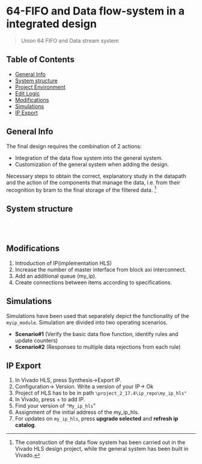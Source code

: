 # 64-FIFO and Data flow-system in a integrated design
>  Union 64 FIFO and Data stream system

## Table of Contents
* [General Info](#general-info)
* [System structure](#rsoc-structure)
* [Project Environment](#project-environment)
* [Edit Logic](#edit-logic)
* [Modifications](#modifications)
* [Simulations](#simulations)
* [IP Export](#ip-export)

## General Info
The final design requires the combination of 2 actions:
* Integration of the data flow system into the general system.
* Customization of the general system when adding the design.

Necessary steps to obtain the correct, explanatory study in the datapath and the action of the components that manage the data, i.e. from their recognition by bram to the final storage of the filtered data. [^1]



## System structure


<br><br>





 



## Modifications
1. Introduction of IP(implementation HLS)
2. Increase the number of master interface from block axi interconnect.
3. Add an additional queue (my_ip).
4. Create connections between items according to specifications.


## Simulations
Simulations have been used that separately depict the functionality of the `myip_module`. Simulation are divided into two operating scenarios.

* __Scenario#1__ (Verify the basic data flow function, identify rules and update counters)
* __Scenario#2__ (Responses to multiple data rejections from each rule)


## IP Export
1. In Vivado HLS, press Synthesis->Export IP.
2. Configuration-> Version. Write a version of your IP-> Ok
3. Project of HLS has to be in path `\project_2_17.4\ip_repo\my_ip_hls"`
4. In Vivado, press + to add IP.
5. Find your version of `"My_ip_hls`"
6. Assignment of the initial address of the my_ip_hls.
7. For updates on `my_ip_hls`, press __upgrade selected__ and __refresh ip catalog__.



[^1]: The construction of the data flow system has been carried out in the Vivado HLS design project, while the general system has been built in Vivado.
